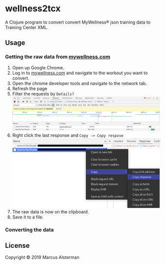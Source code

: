 # wellness2tcx

A Clojure program to convert convert MyWellness® json training data to Training Center XML.

## Usage

### Getting the raw data from [mywellness.com](mywellness.com)
1. Open up Google Chrome.
2. Log in to [mywellness.com](mywellness.com) and navigate to the workout you want to convert.
3. Open the chrome developer tools and navigate to the network tab.
4. Refresh the page
5. Filter the requests by `Details?` 
![filtering requests](images/filter-requests.png)
6. Right click the last response and `Copy -> Copy respose`
![copy the response](images/copy-response.png)
7. The raw data is now on the clipboard.
8. Save it to a file.

### Converting the data 


## License

Copyright © 2019 Marcus Alsterman
